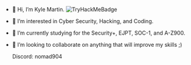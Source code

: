 - 👋 Hi, I’m Kyle Martin.
 ![TryHackMeBadge](https://github.com/Sudocod3r/Sudocod3r/assets/125510528/feb3e9b7-a375-4919-98df-92fc199f1f86)
- 👀 I’m interested in Cyber Security, Hacking, and Coding.
- 🌱 I’m currently studying for the Security+, EJPT, SOC-1, and A-Z900.
- 💞️ I’m looking to collaborate on anything that will improve my skills ;)
      
   Discord: nomad904

<!---
Sudocod3r/Sudocod3r is a ✨ special ✨ repository because its `README.md` (this file) appears on your GitHub profile.
You can click the Preview link to take a look at your changes.
--->
